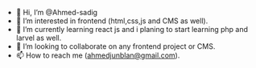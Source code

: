 - 👋 Hi, I’m @Ahmed-sadig
- 👀 I’m interested in frontend (html,css,js and CMS as well).
- 🌱 I’m currently learning react js and i planing to start learning php and larvel as well.
- 💞️ I’m looking to collaborate on any frontend project or CMS.
- 📫 How to reach me (ahmedjunblan@gmail.com).

<!---
Ahmed-sadig/Ahmed-sadig is a ✨ special ✨ repository because its `README.md` (this file) appears on your GitHub profile.
You can click the Preview link to take a look at your changes.
--->
